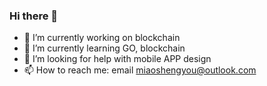 ### Hi there 👋

- 🔭 I’m currently working on blockchain
- 🌱 I’m currently learning GO, blockchain
- 🤔 I’m looking for help with mobile APP design
- 📫 How to reach me: email miaoshengyou@outlook.com

<!--
**miaoshengyou/miaoshengyou** is a ✨ _special_ ✨ repository because its `README.md` (this file) appears on your GitHub profile.

Here are some ideas to get you started:

- 🔭 I’m currently working on ...
- 🌱 I’m currently learning ...
- 👯 I’m looking to collaborate on ...
- 🤔 I’m looking for help with ...
- 💬 Ask me about ...
- 📫 How to reach me: ...
- 😄 Pronouns: ...
- ⚡ Fun fact: ...
-->
